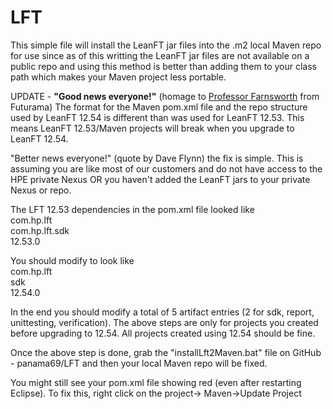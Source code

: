 # LFT
This simple file will install the LeanFT jar files into the .m2 local Maven repo for use since as of this writting the LeanFT jar files are not available on a public repo and using this method is better than adding them to your class path which makes your Maven project less portable.

UPDATE - **"Good news everyone!"** (homage to <a href="https://en.wikipedia.org/wiki/Professor_Farnsworth">Professor Farnsworth</a> from Futurama)  The format for the Maven pom.xml file and the repo structure used by LeanFT 12.54 is different than was used for LeanFT 12.53.  This means LeanFT 12.53/Maven projects will break when you upgrade to LeanFT 12.54.

"Better news everyone!" (quote by Dave Flynn) the fix is simple.  This is assuming you are like most of our customers and do not have access to the HPE private Nexus OR you haven't added the LeanFT jars to your private Nexus or repo.

The LFT 12.53 dependencies in the pom.xml file looked like
    <dependency>  
         <groupId>com.hp.lft</groupId>  
         <artifactId>com.hp.lft.sdk</artifactId>  
         <version>12.53.0</version>  
    </dependency>  

You should modify to look like
    <dependency>  
         <groupId>com.hp.lft</gorupId>  
         <artifactId>sdk</artifactId>  
         <version>12.54.0</version>  
    </dependency>  

In the end you should modify a total of 5 artifact entries (2 for sdk, report, unittesting, verification).  The above steps are only for projects you created before upgrading to 12.54.  All projects created using 12.54 should be fine.

Once the above step is done, grab the "installLft2Maven.bat" file on GitHub - panama69/LFT  and then your local Maven repo will be fixed.

You might still see your pom.xml file showing red (even after restarting Eclipse).  To fix this, right click on the project-> Maven->Update Project
